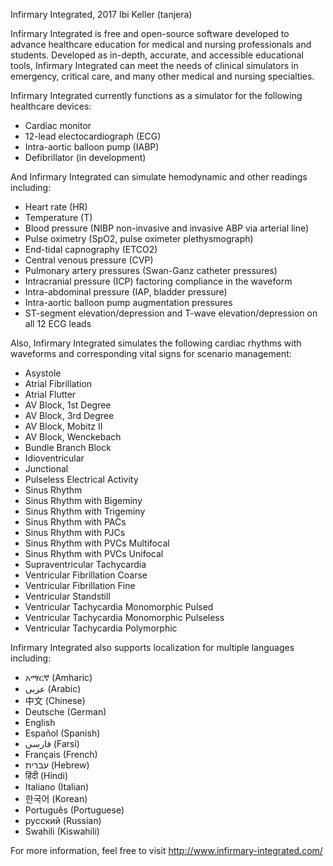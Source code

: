 ﻿Infirmary Integrated, 2017
Ibi Keller (tanjera)

Infirmary Integrated is free and open-source software developed to advance healthcare education for medical and nursing professionals and students. Developed as in-depth, accurate, and accessible educational tools, Infirmary Integrated can meet the needs of clinical simulators in emergency, critical care, and many other medical and nursing specialties.

Infirmary Integrated currently functions as a simulator for the following healthcare devices:
- Cardiac monitor
- 12-lead electocardiograph (ECG)
- Intra-aortic balloon pump (IABP)
- Defibrillator (in development)

And Infirmary Integrated can simulate hemodynamic and other readings including:
- Heart rate (HR)
- Temperature (T)
- Blood pressure (NIBP non-invasive and invasive ABP via arterial line)
- Pulse oximetry (SpO2, pulse oximeter plethysmograph)
- End-tidal capnography (ETCO2)
- Central venous pressure (CVP)
- Pulmonary artery pressures (Swan-Ganz catheter pressures)
- Intracranial pressure (ICP) factoring compliance in the waveform
- Intra-abdominal pressure (IAP, bladder pressure)
- Intra-aortic balloon pump augmentation pressures
- ST-segment elevation/depression and T-wave elevation/depression on all 12 ECG leads

Also, Infirmary Integrated simulates the following cardiac rhythms with waveforms and corresponding vital signs for scenario management:
- Asystole
- Atrial Fibrillation
- Atrial Flutter
- AV Block, 1st Degree
- AV Block, 3rd Degree
- AV Block, Mobitz II
- AV Block, Wenckebach
- Bundle Branch Block
- Idioventricular
- Junctional
- Pulseless Electrical Activity
- Sinus Rhythm
- Sinus Rhythm with Bigeminy
- Sinus Rhythm with Trigeminy
- Sinus Rhythm with PACs
- Sinus Rhythm with PJCs
- Sinus Rhythm with PVCs Multifocal
- Sinus Rhythm with PVCs Unifocal
- Supraventricular Tachycardia
- Ventricular Fibrillation Coarse
- Ventricular Fibrillation Fine
- Ventricular Standstill
- Ventricular Tachycardia Monomorphic Pulsed
- Ventricular Tachycardia Monomorphic Pulseless
- Ventricular Tachycardia Polymorphic

Infirmary Integrated also supports localization for multiple languages including:

- አማርኛ (Amharic)
- عربى (Arabic)
- 中文 (Chinese)
- Deutsche (German)
- English
- Español (Spanish)
- فارسی (Farsi)
- Français (French)
- עברית (Hebrew)
- हिंदी (Hindi)
- Italiano (Italian)
- 한국어 (Korean)
- Português (Portuguese)
- русский (Russian)
- Swahili (Kiswahili)

For more information, feel free to visit http://www.infirmary-integrated.com/